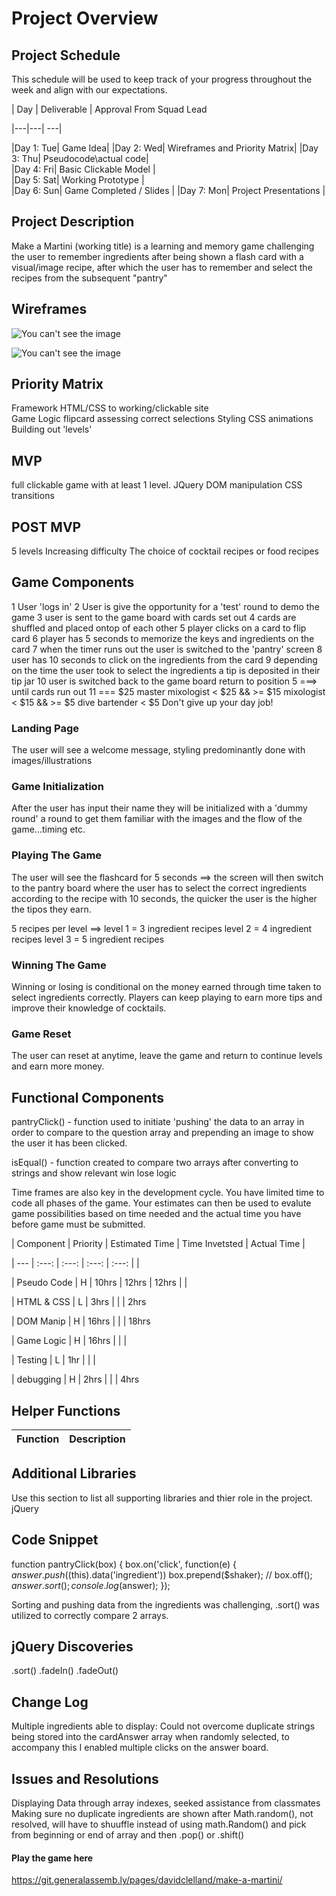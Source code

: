 # Project Overview

## Project Schedule

This schedule will be used to keep track of your progress throughout the week and align with our expectations.  



|  Day | Deliverable | Approval From Squad Lead

|---|---| ---|

|Day 1: Tue| Game Idea|
|Day 2: Wed| Wireframes and Priority Matrix| 
|Day 3: Thu| Pseudocode\actual code|   
|Day 4: Fri| Basic Clickable Model |  
|Day 5: Sat| Working Prototype |    
|Day 6: Sun| Game Completed / Slides |
|Day 7: Mon| Project Presentations |

## Project Description

Make a Martini (working title) is a learning and memory game challenging the user to remember ingredients after being shown a flash card with a visual/image recipe, after which the user has to remember and select the recipes from the subsequent "pantry"

## Wireframes
![You can't see the image](http://res.cloudinary.com/davidclelland/image/upload/v1522183123/IMG_0758.jpg)

![You can't see the image](https://res.cloudinary.com/davidclelland/image/upload/v1522183123/IMG_0757.jpg)


## Priority Matrix

Framework HTML/CSS to working/clickable site   
Game Logic
flipcard 
assessing correct selections
Styling CSS animations
Building out 'levels'


## MVP 
full clickable game with at least 1 level.
JQuery DOM manipulation
CSS transitions

## POST MVP

5 levels
Increasing difficulty
The choice of cocktail recipes or food recipes


## Game Components
1 User 'logs in'
2 User is give the opportunity for a 'test' round to demo the game
3 user is sent to the game board with cards set out
4 cards are shuffled and placed ontop of each other
5 player clicks on a card to flip card 
6 player has 5 seconds to memorize the keys and ingredients on the card
7 when the timer runs out the user is switched to the 'pantry' screen
8 user has 10 seconds to click on the ingredients from the card
9 depending on the time the user took to select the ingredients a tip is deposited in their tip jar
10 user is switched back to the game board
 return to position 5 ===> until cards run out
11  === $25            master mixologist
    < $25 && >= $15    mixologist
    < $15 && >= $5     dive bartender
    < $5               Don't give up your day job!

### Landing Page

The user will see a welcome message, styling predominantly done with images/illustrations

### Game Initialization 
After the user has input their name they will be initialized with a 'dummy round' a round to get them familiar with the images and the flow of the game...timing etc.

### Playing The Game

The user will see the flashcard for 5 seconds ==> the screen will then switch to the pantry board where the user has to select the correct ingredients according to the recipe with 10 seconds, the quicker the user is the higher the tipos they earn.

5 recipes per level ==>
level 1 = 3 ingredient recipes
level 2 = 4 ingredient recipes
level 3 = 5 ingredient recipes

### Winning The Game

Winning or losing is conditional on the money earned through time taken to select ingredients correctly. Players can keep playing to earn more tips and improve their knowledge of cocktails.

### Game Reset
The user can reset at anytime, leave the game and return to continue levels and earn more money.

## Functional Components

pantryClick() - function used to initiate 'pushing' the data to an array in order to compare to the question array and prepending an image to show the user it has been clicked. 

isEqual() - function created to compare two arrays after converting to strings and show relevant win lose logic


Time frames are also key in the development cycle.  You have limited time to code all phases of the game.  Your estimates can then be used to evalute game possibilities based on time needed and the actual time you have before game must be submitted. 

| Component | Priority | Estimated Time | Time Invetsted | Actual Time |

| --- | :---: |  :---: | :---: | :---: |                 |

| Pseudo Code | H      | 10hrs | 12hrs | 12hrs |         |

| HTML & CSS  | L      | 3hrs  |       |                 | 2hrs

| DOM Manip   | H      | 16hrs |       |                 | 18hrs

| Game Logic  | H      | 16hrs |       |                 |

| Testing     | L      | 1hr   |       |                 |

| debugging   | H      | 2hrs  |       |                 | 4hrs

## Helper Functions

| Function | Description | 
| --- | :---: |  


## Additional Libraries
 Use this section to list all supporting libraries and thier role in the project. 
 jQuery

## Code Snippet

function pantryClick(box) {
    box.on('click', function(e) {
       $answer.push($(this).data('ingredient'))
       box.prepend($shaker);
       // box.off();
       $answer.sort();
       console.log($answer);
    });
    
 Sorting and pushing data from the ingredients was challenging, .sort() was utilized to correctly compare 2 arrays.

## jQuery Discoveries
.sort()
.fadeIn()
.fadeOut()

## Change Log
Multiple ingredients able to display: Could not overcome duplicate strings being stored into the cardAnswer array when
randomly selected, to accompany this I enabled multiple clicks on the answer board.

## Issues and Resolutions
Displaying Data through array indexes, seeked assistance from classmates
Making sure no duplicate ingredients are shown after Math.random(), not resolved, will have to shuuffle instead of using math.Random() and pick from beginning or end of array and then .pop() or .shift()


#### Play the game here
https://git.generalassemb.ly/pages/davidclelland/make-a-martini/

